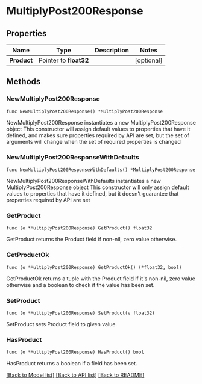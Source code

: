 # MultiplyPost200Response

## Properties

Name | Type | Description | Notes
------------ | ------------- | ------------- | -------------
**Product** | Pointer to **float32** |  | [optional] 

## Methods

### NewMultiplyPost200Response

`func NewMultiplyPost200Response() *MultiplyPost200Response`

NewMultiplyPost200Response instantiates a new MultiplyPost200Response object
This constructor will assign default values to properties that have it defined,
and makes sure properties required by API are set, but the set of arguments
will change when the set of required properties is changed

### NewMultiplyPost200ResponseWithDefaults

`func NewMultiplyPost200ResponseWithDefaults() *MultiplyPost200Response`

NewMultiplyPost200ResponseWithDefaults instantiates a new MultiplyPost200Response object
This constructor will only assign default values to properties that have it defined,
but it doesn't guarantee that properties required by API are set

### GetProduct

`func (o *MultiplyPost200Response) GetProduct() float32`

GetProduct returns the Product field if non-nil, zero value otherwise.

### GetProductOk

`func (o *MultiplyPost200Response) GetProductOk() (*float32, bool)`

GetProductOk returns a tuple with the Product field if it's non-nil, zero value otherwise
and a boolean to check if the value has been set.

### SetProduct

`func (o *MultiplyPost200Response) SetProduct(v float32)`

SetProduct sets Product field to given value.

### HasProduct

`func (o *MultiplyPost200Response) HasProduct() bool`

HasProduct returns a boolean if a field has been set.


[[Back to Model list]](../README.md#documentation-for-models) [[Back to API list]](../README.md#documentation-for-api-endpoints) [[Back to README]](../README.md)



